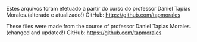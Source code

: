  Estes arquivos foram efetuado a partir do curso do professor Daniel Tapias Morales.(alterado e atualizado!)
        GitHub: https://github.com/tapmorales

 These files were made from the course of professor Daniel Tapias Morales.(changed and updated!)
         GitHub: https://github.com/tapmorales

